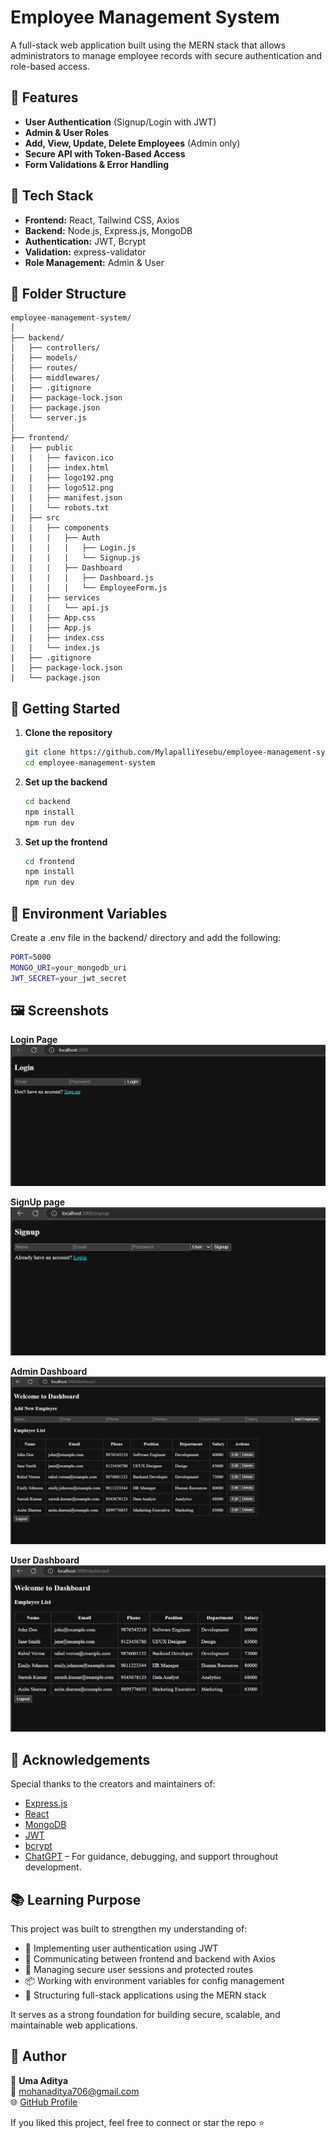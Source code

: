 # Employee Management System

A full-stack web application built using the MERN stack that allows administrators to manage employee records with secure authentication and role-based access.

## 🚀 Features

- **User Authentication** (Signup/Login with JWT)
- **Admin & User Roles**
- **Add, View, Update, Delete Employees** (Admin only)
- **Secure API with Token-Based Access**
- **Form Validations & Error Handling**

## 🔧 Tech Stack

- **Frontend:** React, Tailwind CSS, Axios
- **Backend:** Node.js, Express.js, MongoDB
- **Authentication:** JWT, Bcrypt
- **Validation:** express-validator
- **Role Management:** Admin & User

## 📁 Folder Structure

```plaintext
employee-management-system/
│
├── backend/
│   ├── controllers/
│   ├── models/
│   ├── routes/
│   ├── middlewares/
|   ├── .gitignore
|   ├── package-lock.json
|   ├── package.json
│   └── server.js
│  
├── frontend/
|   ├── public
|   |   ├── favicon.ico
|   |   ├── index.html
|   |   ├── logo192.png
|   |   ├── logo512.png
|   |   ├── manifest.json
|   |   └── robots.txt
|   ├── src
|   |   ├── components
|   |   |   ├── Auth
|   |   |   |   ├── Login.js
|   |   |   |   └── Signup.js
|   |   |   ├── Dashboard
|   |   |   |   ├── Dashboard.js
|   |   |   |   └── EmployeeForm.js
|   |   ├── services
|   |   |   └── api.js
|   |   ├── App.css
|   |   ├── App.js
|   |   ├── index.css
|   |   └── index.js
|   ├── .gitignore
|   ├── package-lock.json
|   └── package.json
```

## 🚀 Getting Started

1. **Clone the repository**

   ```bash
   git clone https://github.com/MylapalliYesebu/employee-management-system.git
   cd employee-management-system
   ```

2. **Set up the backend**

   ```bash
   cd backend
   npm install
   npm run dev
   ```

3. **Set up the frontend**

   ```bash
   cd frontend
   npm install
   npm run dev
   ```

## 🔐 Environment Variables

Create a .env file in the backend/ directory and add the following:

``` bash
PORT=5000
MONGO_URI=your_mongodb_uri
JWT_SECRET=your_jwt_secret
```

## 🖼️ Screenshots

**Login Page**
![Login_Page](./screenshots/login.png)

**SignUp page**
![SignUp_page](./screenshots/signup.png)

**Admin Dashboard**
![Admin_Employee_Dashboard](./screenshots/admin_dashboard.png)

**User Dashboard**
![User_Employee Dashboard](./screenshots/user_dashboard.png)

## 🙌 Acknowledgements

Special thanks to the creators and maintainers of:

- [Express.js](https://expressjs.com/)
- [React](https://reactjs.org/)
- [MongoDB](https://www.mongodb.com/)
- [JWT](https://jwt.io/)
- [bcrypt](https://github.com/kelektiv/node.bcrypt.js)
- [ChatGPT](https://openai.com/chatgpt) – For guidance, debugging, and support throughout development.

## 📚 Learning Purpose

This project was built to strengthen my understanding of:

- 🔐 Implementing user authentication using JWT
- 🔄 Communicating between frontend and backend with Axios
- 🧠 Managing secure user sessions and protected routes
- 📦 Working with environment variables for config management
- 🧩 Structuring full-stack applications using the MERN stack

It serves as a strong foundation for building secure, scalable, and maintainable web applications.

## 🙌 Author

👤 **Uma Aditya**  
📧 [mohanaditya706@gmail.com](mailto:mohanaditya706@gmail.com)  
🌐 [GitHub Profile](https://github.com/Uma-Aditya)

If you liked this project, feel free to connect or star the repo ⭐
